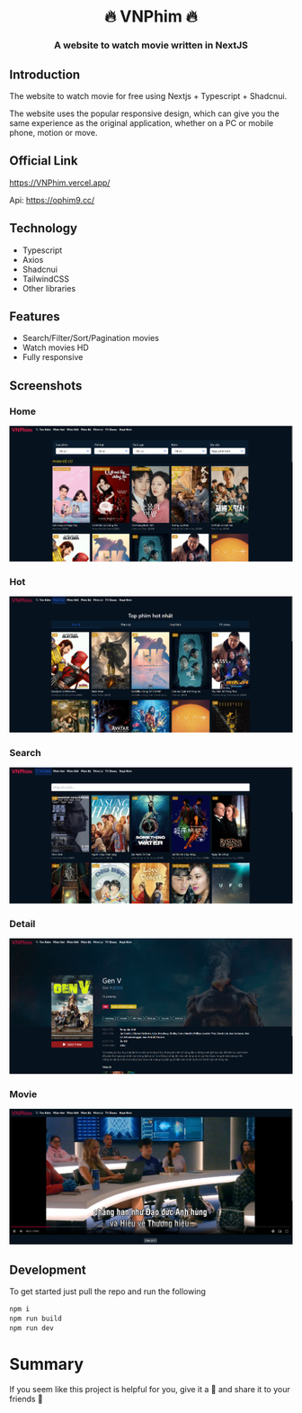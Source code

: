 <h1 align= center><b>🔥 VNPhim 🔥</b></h1>
<h3 align = center> A website to watch movie written in NextJS </h3>

## Introduction

The website to watch movie for free using Nextjs + Typescript + Shadcnui.

The website uses the popular responsive design, which can give you the same experience as the original application, whether on a PC or mobile phone, motion or move.


## Official Link

https://VNPhim.vercel.app/

Api: https://ophim9.cc/

## Technology

- Typescript
- Axios
- Shadcnui
- TailwindCSS
- Other libraries

## Features

- Search/Filter/Sort/Pagination movies
- Watch movies HD
- Fully responsive

## Screenshots

### Home
![Home](/assets/imgs/home.webp)

### Hot
![Genres](/assets/imgs/hot.webp)

### Search
![New](/assets/imgs/search.webp)

### Detail
![Top](/assets/imgs/detail.webp)

### Movie
![Detail](/assets/imgs/watch.webp)

## Development

To get started just pull the repo and run the following

```bash
npm i
npm run build
npm run dev
```

# Summary

If you seem like this project is helpful for you, give it a 🌟 and share it to your friends 💖